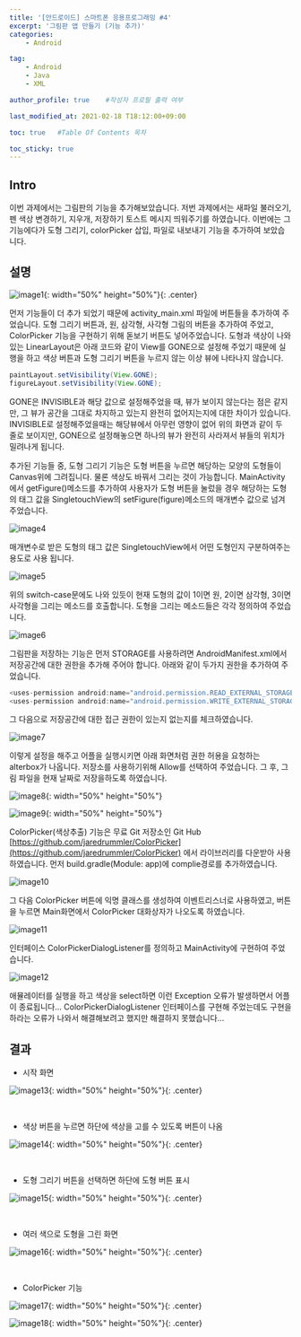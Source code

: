 ```yaml
---
title: '[안드로이드] 스마트폰 응용프로그래밍 #4' 
excerpt: '그림판 앱 만들기 (기능 추가)'
categories:
    - Android

tag:
    - Android
    - Java
    - XML

author_profile: true    #작성자 프로필 출력 여부

last_modified_at: 2021-02-18 T18:12:00+09:00

toc: true   #Table Of Contents 목차 

toc_sticky: true
---
```


## Intro
이번 과제에서는 그림판의 기능을 추가해보았습니다. 저번 과제에서는 새파일 불러오기, 펜 색상 변경하기, 지우개, 저장하기 토스트 메시지 띄워주기를 하였습니다. 이번에는 그 기능에다가 도형 그리기, colorPicker 삽입, 파일로 내보내기 기능을 추가하여 보았습니다. 

## 설명

![image1](https://user-images.githubusercontent.com/47733530/108334840-b1ee5b80-7215-11eb-911b-49427d595159.png){: width="50%" height="50%"}{: .center}

먼저 기능들이 더 추가 되었기 때문에 activity_main.xml 파일에 버튼들을 추가하여 주었습니다. 도형 그리기 버튼과, 원, 삼각형, 사각형 그림의 버튼을 추가하여 주었고, ColorPicker 기능을 구현하기 위해 돋보기 버튼도 넣어주었습니다. 도형과 색상이 나와있는 LinearLayout은 아래 코드와 같이 View를 GONE으로 설정해 주었기 때문에 실행을 하고 색상 버튼과 도형 그리기 버튼을 누르지 않는 이상 뷰에 나타나지 않습니다.

```java
paintLayout.setVisibility(View.GONE);
figureLayout.setVisibility(View.GONE);
 ```

GONE은 INVISIBLE과 해당 값으로 설정해주었을 때, 뷰가 보이지 않는다는 점은 같지만, 그 뷰가 공간을 그대로 차지하고 있는지 완전히 없어지는지에 대한 차이가 있습니다. INVISIBLE로 설정해주었을때는 해당뷰에서 아무런 영향이 없어 위의 화면과 같이 두 줄로 보이지만, GONE으로 설정해놓으면 하나의 뷰가 완전히 사라져서 뷰들의 위치가 밀려나게 됩니다.

추가된 기능들 중, 도형 그리기 기능은 도형 버튼을 누르면 해당하는 모양의 도형들이 Canvas위에 그려집니다. 물론 색상도 바꿔서 그리는 것이 가능합니다.  MainActivity에서 getFigure()메소드를 추가하여 사용자가 도형 버튼을 눌렀을 경우 해당하는 도형의 태그 값을 SingletouchView의 setFigure(figure)메소드의 매개변수 값으로 넘겨 주었습니다. 


![image4](https://user-images.githubusercontent.com/47733530/108334848-b450b580-7215-11eb-8dd2-27cc89e43217.png)


매개변수로 받은 도형의 태그 값은 SingletouchView에서 어떤 도형인지 구분하여주는 용도로 사용 됩니다.  


![image5](https://user-images.githubusercontent.com/47733530/108334857-b450b580-7215-11eb-8814-ba8b8481bb44.png)


위의 switch-case문에도 나와 있듯이 현재 도형의 값이 1이면 원, 2이면 삼각형, 3이면 사각형을 그리는 메소드를 호출합니다. 도형을 그리는 메소드들은 각각 정의하여 주었습니다.


![image6](https://user-images.githubusercontent.com/47733530/108334860-b4e94c00-7215-11eb-9f74-4d7143faa741.png)


그림판을 저장하는 기능은 먼저 STORAGE를 사용하려면 AndroidManifest.xml에서 저장공간에 대한 권한을 추가해 주어야 합니다. 아래와 같이 두가지 권한을 추가하여 주었습니다.


```java
<uses-permission android:name="android.permission.READ_EXTERNAL_STORAGE" />
<uses-permission android:name="android.permission.WRITE_EXTERNAL_STORAGE" />
```
 
그 다음으로 저장공간에 대한 접근 권한이 있는지 없는지를 체크하였습니다. 


![image7](https://user-images.githubusercontent.com/47733530/108334863-b581e280-7215-11eb-8158-1e885b531ba8.png)


이렇게 설정을 해주고 어플을 실행시키면 아래 화면처럼 권한 허용을 요청하는 alterbox가 나옵니다. 저장소를 사용하기위해 Allow를 선택하여 주었습니다.  그 후, 그림 파일을 현재 날짜로 저장을하도록 하였습니다.


![image8](https://user-images.githubusercontent.com/47733530/108334865-b581e280-7215-11eb-986b-05f85fb4861b.png){: width="50%" height="50%"}

![image9](https://user-images.githubusercontent.com/47733530/108334868-b61a7900-7215-11eb-839e-06a6aeba90fb.png){: width="50%" height="50%"}


ColorPicker(색상추출) 기능은 무료 Git 저장소인 Git Hub 
[https://github.com/jaredrummler/ColorPicker](https://github.com/jaredrummler/ColorPicker)
에서 라이브러리를 다운받아 사용하였습니다. 먼저 build.gradle(Module: app)에 complie경로를 추가하였습니다. 


![image10](https://user-images.githubusercontent.com/47733530/108334871-b6b30f80-7215-11eb-86be-bfb259097192.png)


그 다음 ColorPicker 버튼에 익명 클래스를 생성하여 이벤트리스너로 사용하였고, 버튼을 누르면 Main화면에서 ColorPicker 대화상자가 나오도록 하였습니다. 


![image11](https://user-images.githubusercontent.com/47733530/108334873-b6b30f80-7215-11eb-88c8-1950fddd3c8d.png)


인터페이스 ColorPickerDialogListener를 정의하고 MainActivity에 구현하여 주었습니다.


![image12](https://user-images.githubusercontent.com/47733530/108334876-b74ba600-7215-11eb-8ab8-f8ce0ab7f9fa.png)


애뮬레이터를 실행을 하고 색상을 select하면 이런 Exception 오류가 발생하면서 어플이 종료됩니다… ColorPickerDialogListener 인터페이스를 구현해 주었는데도 구현을 하라는 오류가 나와서 해결해보려고 했지만 해결하지 못했습니다... 

## 결과

- 시작 화면

![image13](https://user-images.githubusercontent.com/47733530/108334878-b74ba600-7215-11eb-8f56-53d11438cd6e.png){: width="50%" height="50%"}{: .center}

<br>

- 색상 버튼을 누르면 하단에 색상을 고를 수 있도록 버튼이 나옴

![image14](https://user-images.githubusercontent.com/47733530/108334879-b7e43c80-7215-11eb-9ef1-81268f45d577.png){: width="50%" height="50%"}{: .center}

<br>

- 도형 그리기 버튼을 선택하면 하단에 도형 버튼 표시

![image15](https://user-images.githubusercontent.com/47733530/108334883-b7e43c80-7215-11eb-9ffc-c16119a63f8c.png){: width="50%" height="50%"}{: .center}

<br>

- 여러 색으로 도형을 그린 화면

![image16](https://user-images.githubusercontent.com/47733530/108334886-b87cd300-7215-11eb-9e52-0d6473accb2b.png){: width="50%" height="50%"}{: .center}

<br>

- ColorPicker 기능 

![image17](https://user-images.githubusercontent.com/47733530/108334887-b9156980-7215-11eb-9fef-af90dc72ce27.png){: width="50%" height="50%"}{: .center}


![image18](https://user-images.githubusercontent.com/47733530/108334890-b9ae0000-7215-11eb-9952-325670164676.png){: width="50%" height="50%"}{: .center}
